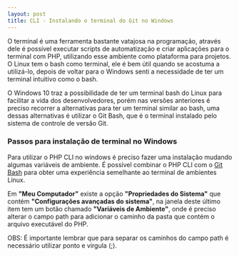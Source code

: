 ```yaml
---
layout: post
title: CLI - Instalando o terminal do Git no Windows
---
```


O terminal é uma ferramenta bastante vatajosa na programação, através dele é possível executar scripts de automatização e criar aplicações para o terminal com PHP, utilizando esse ambiente como plataforma para projetos. O Linux tem o bash como terminal, ele é bem útil quando se acostuma a utilizá-lo, depois de voltar para o Windows senti a necessidade de ter um terminal intuitivo como o bash.

O Windows 10 traz a possibilidade de ter um terminal bash do Linux para facilitar a vida dos desenvolvedores, porém nas versões anteriores é preciso recorrer a alternativas para ter um terminal similar ao bash, uma dessas alternativas é utilizar o Git Bash, que é o terminal instalado pelo sistema de controle de versão Git.

### Passos para instalação de terminal no Windows

Para utilizar o PHP CLI no windows é preciso fazer uma instalação mudando algumas variáveis de ambiente. É possível combinar o PHP CLI com o [Git Bash](https://gitforwindows.org/) para obter uma experiência semelhante ao terminal de ambientes Linux.

Em **"Meu Computador"** existe a opção **"Propriedades do Sistema"** que contém **"Configurações avançadas do sistema"**, na janela 
deste último item tem um botão chamado **"Variáveis de Ambiente"**, onde é preciso alterar o campo path para adicionar o 
caminho da pasta que contém o arquivo executável do PHP.

OBS: É importante lembrar que para separar os caminhos do campo path é necessário utilizar ponto e virgula (;).